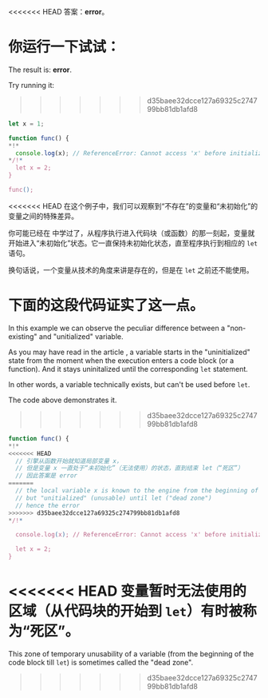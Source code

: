 <<<<<<< HEAD
答案：**error**。

你运行一下试试：
=======
The result is: **error**.

Try running it:
>>>>>>> d35baee32dcce127a69325c274799bb81db1afd8

```js run
let x = 1;

function func() {
*!*
  console.log(x); // ReferenceError: Cannot access 'x' before initialization
*/!*
  let x = 2;
}

func();
```

<<<<<<< HEAD
在这个例子中，我们可以观察到“不存在”的变量和“未初始化”的变量之间的特殊差异。

你可能已经在 [](info:closure) 中学过了，从程序执行进入代码块（或函数）的那一刻起，变量就开始进入“未初始化”状态。它一直保持未初始化状态，直至程序执行到相应的 `let` 语句。

换句话说，一个变量从技术的角度来讲是存在的，但是在 `let` 之前还不能使用。

下面的这段代码证实了这一点。
=======
In this example we can observe the peculiar difference between a "non-existing" and "unitialized" variable.

As you may have read in the article [](info:closure), a variable starts in the "uninitialized" state from the moment when the execution enters a code block (or a function). And it stays uninitalized until the corresponding `let` statement.

In other words, a variable technically exists, but can't be used before `let`.

The code above demonstrates it.
>>>>>>> d35baee32dcce127a69325c274799bb81db1afd8

```js
function func() {
*!*
<<<<<<< HEAD
  // 引擎从函数开始就知道局部变量 x，
  // 但是变量 x 一直处于“未初始化”（无法使用）的状态，直到结束 let（“死区”）
  // 因此答案是 error
=======
  // the local variable x is known to the engine from the beginning of the function,
  // but "unitialized" (unusable) until let ("dead zone")
  // hence the error
>>>>>>> d35baee32dcce127a69325c274799bb81db1afd8
*/!*

  console.log(x); // ReferenceError: Cannot access 'x' before initialization

  let x = 2;
}
```

<<<<<<< HEAD
变量暂时无法使用的区域（从代码块的开始到 `let`）有时被称为“死区”。
=======
This zone of temporary unusability of a variable (from the beginning of the code block till `let`) is sometimes called the "dead zone".
>>>>>>> d35baee32dcce127a69325c274799bb81db1afd8
